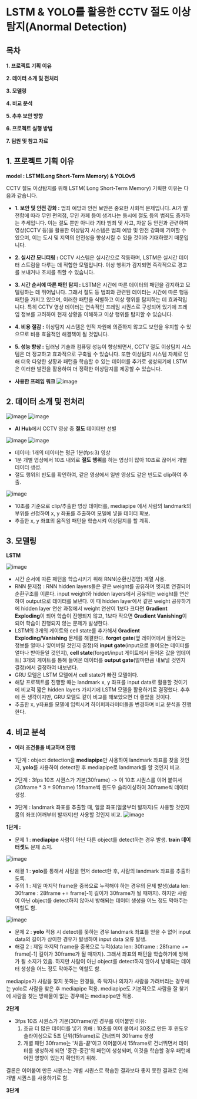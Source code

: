 # LSTM & YOLO를 활용한 CCTV 절도 이상탐지(Anormal Detection)

## 목차
  **1. 프로젝트 기획 이유**
  
  **2. 데이터 소개 및 전처리**
  
  **3. 모델링**
  
  **4. 비교 분석**
  
  **5. 추후 보안 방향**
  
  **6. 프로젝트 실행 방법**
  
  **7. 팀원 및 참고 자료**


## 1. 프로젝트 기획 이유
 **model : LSTM(Long Short-Term Memory) & YOLOv5**

CCTV 절도 이상탐지를 위해 LSTM( Long Short-Term Memory) 기획한 이유는 다음과 같습니다.
- **1. 보안 및 안전 강화 :** 범죄 예방과 안전 보안은 중요한 사회적 문제입니다. AI가 발전함에 따라 무인 편의점, 무인 카페 등이 생겨나는 동시에 절도 등의 범죄도 증가하는 추세입니다. 이는 절도 뿐만 아니라 기타 범죄 및 사고, 자살 등 안전과 관련하여 영상(CCTV 등)을 활용한 이상탐지 시스템은 범죄 예방 및 안전 강화에 기여할 수 있으며, 이는 도시 및 지역의 안전성을 향상시킬 수 있을 것이라 기대하였기 때문입니다.
- **2. 실시간 모니터링 :** CCTV 시스템은 실시간으로 작동하며, LSTM은 실시간 데이터 스트림을 다루는 데 적합한 모델입니다. 이상 행위가 감지되면 즉각적으로 경고를 보내거나 조치를 취할 수 있습니다.
- **3. 시간 순서에 따른 패턴 탐지 :** LSTM은 시간에 따른 데이터의 패턴을 감지하고 모델링하는 데 뛰어납니다. 그래서 절도 등 범죄와 관련된 데이터는 시간에 따른 행동 패턴을 가지고 있으며, 이러한 패턴을 식별하고 이상 행위를 탐지하는 데 효과적입니다. 특히 CCTV 영상 데이터는 연속적인 프레임 시퀀스로 구성되어 있기에 프레임 정보를 고려하여 현재 상황을 이해하고 이상 행위를 탐지할 수 있습니다.
- **4. 비용 절감 :** 이상탐지 시스템은 인적 자원에 의존하지 않고도 보안을 유지할 수 있으므로 비용 효율적인 해결책이 될 것입니다.
- **5. 성능 향상 :** 딥러닝 기술과 컴퓨팅 성능이 향상되면서, CCTV 절도 이상탐지 시스템은 더 정교하고 효과적으로 구축될 수 있습니다. 또한 이상탐지 시스템 자체로 인해 더욱 다양한 상황과 패턴을 학습할 수 있는 데이터를 추가로 생성되기에 LSTM은 이러한 발전을 활용하여 더 정확한 이상탐지를 제공할 수 있습니다.

- **사용한 프레임 워크**
![image](https://github.com/seonydg/LSTM-for-Anomaly-Detection/assets/85072322/16104792-fe1b-4d2e-ad11-e7cd435882af)


## 2. 데이터 소개 및 전처리

![image](https://github.com/seonydg/LSTM-for-Anomaly-Detection/assets/85072322/ee5128ae-f849-45c1-b718-9cf4bdb1e96b)
![image](https://github.com/seonydg/LSTM-for-Anomaly-Detection/assets/85072322/1753f0cf-4208-476d-a3d3-a7de279d4b40)
- **AI Hub**에서 CCTV 영상 중 **절도** 데이터만 선별

![image](https://github.com/seonydg/LSTM-for-Anomaly-Detection/assets/85072322/2dbbd5f7-4064-4450-a013-7f103edd859e)
![image](https://github.com/seonydg/LSTM-for-Anomaly-Detection/assets/85072322/401daead-259a-4780-830d-91720d73c8cd)

- 데이터: 1개의 데이터는 평균 1분(fps:3) 영상
- 1분 개별 영상에서 10초 내외로 **절도 행위**를 하는 영상이 많아 10초로 끊어서 개별 데이터 생성.
- 절도 행위의 빈도를 확인하여, 같은 영상에서 일반 영상도 같은 빈도로 clip하여 추출.

![image](https://github.com/seonydg/LSTM-for-Anomaly-Detection/assets/85072322/ce191e0b-bf6e-428b-a84c-1945c7e4d4f0)
- 10초를 기준으로 clip/추출한 영상 데이터를, mediapipe 에서 사람의 landmark의 부위를 선정하여 x, y 좌표를 추출하여 모델에 넣을 데이터 확보.
- 추출한 x, y 좌표의 움직임 패턴을 학습시켜 이상탐지를 할 계획.

## 3. 모델링

**LSTM**

![image](https://github.com/seonydg/LSTM-for-Anomaly-Detection/assets/85072322/725a71e5-8ac9-4c81-bd5a-6270fcc96bb1)

- 시간 순서에 따른 패턴을 학습시키기 위해 RNN(순환신경망) 계열 사용.
- RNN 문제점 : RNN hidden layers들은 같은 weight를 공유하며 엣지로 연결되어 순환구조를 이룬다. input weight와 hidden layers에서 공유되는 weight를 연산하여 output으로 데이터를 보낸다. 이 때 hidden layer에서 같은 weight 공유하기에 hidden layer 연산 과정에서 weight 연산이 1보다 크다면 **Gradient Exploding**이 되어 학습이 진행되지 않고, 1보다 작으면 **Gradient Vanishing**이 되어 학습이 진행되지 않는 문제가 발생한다.
- LSTM의 3개의 게이트와 cell state를 추가해서 **Gradient Exploding/Vanishing** 문제를 해결한다. **forget gate**(옆 레이어에서 들어오는 정보를 얼마나 잊어버릴 것인지 결정)와 **input gate**(input으로 들어오는 데이터를 얼마나 받아들일 것인지), **cell state**(forget/input 게이트에서 들어온 값을 업데이트) 3개의 게이트를 통해 들어온 데이터를 **output gate**(얼마만큼 내보낼 것인지 결정)에서 결정하여 내보낸다.
- GRU 모델은 LSTM 모델에서 cell state가 빠진 모델이다.
- 해당 프로젝트를 진행할 때는 landmark x, y 좌표를 input data로 활용할 것이기에 비교적 짧은 hidden layers 가지기에 LSTM 모델을 활용하기로 결정했다. 추후에 든 생각이지만, GRU 모델도 같이 비교를 해보았으면 더 좋았을 것이다.
- 추출한 x, y좌표를 모델에 입력시켜 하이퍼파라미터들을 변경하며 비교 분석을 진행한다.

## 4. 비교 분석

- **여러 조건들을 비교하며 진행**

- 1단계 :  object detection을 **mediapipe**만 사용하여 landmark 좌표를 찾을 것인지, **yolo**를 사용하여 detect한 후 mediapipe로 landmark를 할 것인지 비교.
- 2단계 : 3fps 10초 시퀀스가 기본(30frame) -> 이 10초 시퀀스를 이어 붙여서(30frame * 3 = 90frame) 15frame씩 윈도우 슬라이싱하여 30frame씩 데이터 생성.
- 3단계 : landmark 좌표를 추출할 때, 얼굴 좌표(얼굴부터 발까지)도 사용할 것인지 몸의 좌표(어깨부터 발까지)만 사용할 것인지 비교.
![image](https://github.com/seonydg/LSTM-for-Anomaly-Detection/assets/85072322/4404472a-6646-48c8-b56e-f7f5c634caeb)

**1단계 :**
- 문제 1 : **mediapipe** 사람이 아닌 다른 object를 detect하는 경우 발생. **train 데이터셋**도 문제 소지.
  
![image](https://github.com/seonydg/LSTM-for-Anomaly-Detection/assets/85072322/cbb42c7e-d3df-46c0-b8e6-b53329e714c0)


- 해결 1 : **yolo**를 통해서 사람을 먼저 detect한 후, 사람의 landmark 좌표를 추출하도록.
- 주의 1 :  제일 마지막 frame을 중복으로 누적해야 하는 경우의 문제 발생(data len: 30frame : 28frame += frame[-1] 길이가 30frame가 될 때까지). 하지만 사람이 아닌 object를 detect하지 않아서 방해되는 데이터 생성을 어느 정도 막아주는 역할도 함.

![image](https://github.com/seonydg/LSTM-for-Anomaly-Detection/assets/85072322/47ae22ce-3305-4c28-8c29-f7f9cdd7f086)

- 문제 2 : **yolo** 적용 시 detect를 못하는 경우 landmark 좌표를 얻을 수 없어 input data의 길이가 상이한 경우가 발생하여 input data 오류 발생.
- 해결 2 : 제일 마지막 frame을 중복으로 누적(data len: 30frame : 28frame += frame[-1] 길이가 30frame가 될 때까지). 그래서 좌표의 패턴을 학습하기에 방해가 될 소지가 있음. 하지만 사람이 아닌 object를 detect하지 않아서 방해되는 데이터 생성을 어느 정도 막아주는 역할도 함.

mediapipe가 사람을 찾지 못하는 환경들, 즉 탁자나 의자가 사람을 가려버리는 경우에는 yolo로 사람을 찾은 후 mediapipe 적용.
mediapipe도 기본적으로 사람을 잘 찾기에 사람을 찾는 방해물이 없는 경우에는 mediapipe만 적용.

**2단계**
- 3fps 10초 시퀀스가 기본(30frame)인 경우를 이어붙인 이유:
  1. 조금 더 많은 데이터를 넣기 위해 : 10초를 이어 붙여서 30초로 만든 후 윈도우 슬라이싱으로 5초 단위(15frame)로 건너띄며 30frame 생성
  2. 개별 패턴 30frame는 '처음-끝'이고 이어붙여서 15frame로 건너뛰면서 데이터를 생성하게 되면 '중간-중간'의 패턴이 생성되며, 이것을 학습할 경우 패턴에 어떤 영향이 있는지 확인하기 위해.

 결론은 이어붙여 만든 시퀀스는 개별 시퀀스로 학습한 결과보다 좋지 못한 결과로 인해 개별 시퀀스를 사용하기로 함.

 **3단계**
 

























